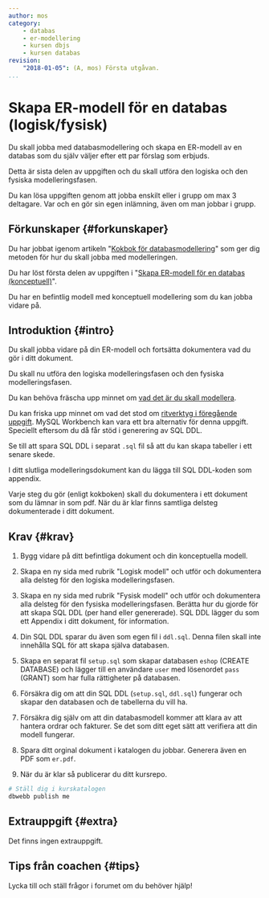 ```yaml
---
author: mos
category:
    - databas
    - er-modellering
    - kursen dbjs
    - kursen databas
revision:
    "2018-01-05": (A, mos) Första utgåvan.
...
```

Skapa ER-modell för en databas (logisk/fysisk)
==================================

Du skall jobba med databasmodellering och skapa en ER-modell av en databas som du själv väljer efter ett par förslag som erbjuds.

Detta är sista delen av uppgiften och du skall utföra den logiska och den fysiska modelleringsfasen.

Du kan lösa uppgiften genom att jobba enskilt eller i grupp om max 3 deltagare. Var och en gör sin egen inlämning, även om man jobbar i grupp.

<!--more-->



Förkunskaper {#forkunskaper}
-----------------------

Du har jobbat igenom artikeln "[Kokbok för databasmodellering](kunskap/kokbok-for-databasmodellering)" som ger dig metoden för hur du skall jobba med modelleringen.

Du har löst första delen av uppgiften i "[Skapa ER-modell för en databas (konceptuell)](uppgift/skapa-er-modell-for-en-databas-konceptuell)".

Du har en befintlig modell med konceptuell modellering som du kan jobba vidare på.



Introduktion {#intro}
-----------------------

Du skall jobba vidare på din ER-modell och fortsätta dokumentera vad du gör i ditt dokument.

Du skall nu utföra den logiska modelleringsfasen och den fysiska modelleringsfasen.

Du kan behöva fräscha upp minnet om [vad det är du skall modellera](uppgift/skapa-er-modell-for-en-databas-konceptuell#valj).

Du kan friska upp minnet om vad det stod om [ritverktyg i föregående uppgift](uppgift/skapa-er-modell-for-en-databas-konceptuell#ritverktyg). MySQL Workbench kan vara ett bra alternativ för denna uppgift. Speciellt eftersom du då får stöd i generering av SQL DDL.

Se till att spara SQL DDL i separat `.sql` fil så att du kan skapa tabeller i ett senare skede.

I ditt slutliga modelleringsdokument kan du lägga till SQL DDL-koden som appendix.

Varje steg du gör (enligt kokboken) skall du dokumentera i ett dokument som du lämnar in som pdf. När du är klar finns samtliga delsteg dokumenterade i ditt dokument.



Krav {#krav}
-----------------------

1. Bygg vidare på ditt befintliga dokument och din konceptuella modell.

1. Skapa en ny sida med rubrik "Logisk modell" och utför och dokumentera alla delsteg för den logiska modelleringsfasen.

1. Skapa en ny sida med rubrik "Fysisk modell" och utför och dokumentera alla delsteg för den fysiska modelleringsfasen. Berätta hur du gjorde för att skapa SQL DDL (per hand eller genererade). SQL DDL lägger du som ett Appendix i ditt dokument, för information.

1. Din SQL DDL sparar du även som egen fil i `ddl.sql`. Denna filen skall inte innehålla SQL för att skapa själva databasen.

1. Skapa en separat fil `setup.sql` som skapar databasen `eshop` (CREATE DATABASE) och lägger till en användare `user` med lösenordet `pass` (GRANT) som har fulla rättigheter på databasen.

1. Försäkra dig om att din SQL DDL (`setup.sql`, `ddl.sql`) fungerar och skapar den databasen och de tabellerna du vill ha.

1. Försäkra dig själv om att din databasmodell kommer att klara av att hantera ordrar och fakturer. Se det som ditt eget sätt att verifiera att din modell fungerar.

1. Spara ditt orginal dokument i katalogen du jobbar. Generera även en PDF som `er.pdf`.

1. När du är klar så publicerar du ditt kursrepo.

```bash
# Ställ dig i kurskatalogen
dbwebb publish me
```



Extrauppgift {#extra}
-----------------------

Det finns ingen extrauppgift.



Tips från coachen {#tips}
-----------------------

Lycka till och ställ frågor i forumet om du behöver hjälp!
